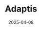 ---  
layout: startup_page  
title: "Adaptis"  
id: "adaptis.ai"  
permalink: "/adaptisadaptis.ai04082025/"  
website: "https://www.adaptis.ai/"  
funding_round: "Seed"  
funding_amount: "$4M"  
investors: "Building Ventures, MetaProp, 2048 Ventures, Powerhouse Ventures, Blue Vision Capital"  
about: "Adaptis is a platform that integrates financial, sustainability, and operational data for building owners and operators, enabling data-driven decisions on retrofit and decarbonization strategies. It simplifies complex real estate decision-making, helping stakeholders align on actionable plans and optimize investments while prioritizing sustainability and profitability. The AI-powered platform delivers solutions significantly faster and cheaper than traditional consulting methods."  
markets: "Real Estate, Sustainability, PropTech, AI"  
hq: "Toronto, Ontario, Canada"  
founded_year: "2022"  
linkedin: "https://www.linkedin.com/company/adaptis-ai"  
twitter: ""  
instagram: ""  
facebook: ""  
crunchbase: "https://www.crunchbase.com/organization/adaptis-technologies"  
pitchbook: "https://pitchbook.com/profiles/company/502741-18"  

date_display: "08-Apr-2025"  
date: "2025-04-08"

# SEO Optimization  
meta_title: "Adaptis - Seed Funding ($4M)"  
meta_description: "Adaptis, Adaptis is a platform that integrates financial, sustainability, and operational data for building owners and operators, enabling data-driven decision..."  
meta_keywords: "Adaptis, Real Estate, Sustainability, PropTech, AI, Seed funding"  
canonical_url: "https://startup.projectstartups.com/adaptisadaptis.ai04082025/"  
---